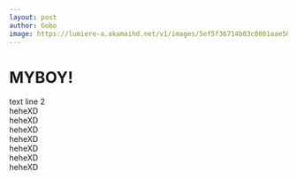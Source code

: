 ```yaml
---
layout: post
author: Gobo
image: https://lumiere-a.akamaihd.net/v1/images/5ef5f36714b03c0001aae50b-image_5e9e80bf.jpeg
---
```

# MYBOY!  
text line 2  
heheXD  
heheXD  
heheXD  
heheXD  
heheXD  
heheXD  
heheXD
